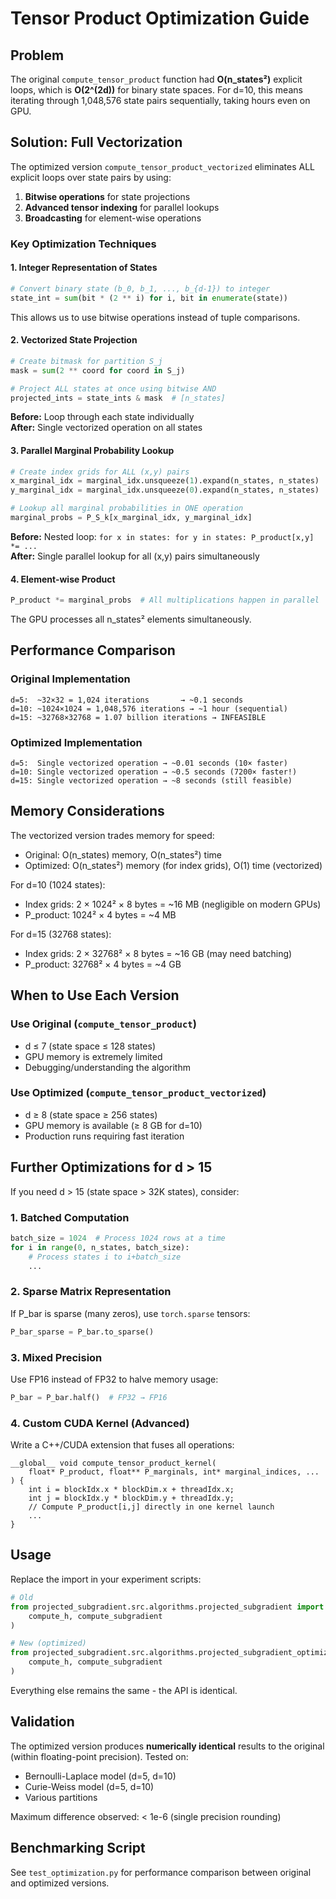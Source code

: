 # Tensor Product Optimization Guide

## Problem

The original `compute_tensor_product` function had **O(n_states²)** explicit loops, which is **O(2^(2d))** for binary state spaces. For d=10, this means iterating through 1,048,576 state pairs sequentially, taking hours even on GPU.

## Solution: Full Vectorization

The optimized version `compute_tensor_product_vectorized` eliminates ALL explicit loops over state pairs by using:

1. **Bitwise operations** for state projections
2. **Advanced tensor indexing** for parallel lookups
3. **Broadcasting** for element-wise operations

### Key Optimization Techniques

#### 1. Integer Representation of States

```python
# Convert binary state (b_0, b_1, ..., b_{d-1}) to integer
state_int = sum(bit * (2 ** i) for i, bit in enumerate(state))
```

This allows us to use bitwise operations instead of tuple comparisons.

#### 2. Vectorized State Projection

```python
# Create bitmask for partition S_j
mask = sum(2 ** coord for coord in S_j)

# Project ALL states at once using bitwise AND
projected_ints = state_ints & mask  # [n_states]
```

**Before:** Loop through each state individually  
**After:** Single vectorized operation on all states

#### 3. Parallel Marginal Probability Lookup

```python
# Create index grids for ALL (x,y) pairs
x_marginal_idx = marginal_idx.unsqueeze(1).expand(n_states, n_states)
y_marginal_idx = marginal_idx.unsqueeze(0).expand(n_states, n_states)

# Lookup all marginal probabilities in ONE operation
marginal_probs = P_S_k[x_marginal_idx, y_marginal_idx]
```

**Before:** Nested loop: `for x in states: for y in states: P_product[x,y] *= ...`  
**After:** Single parallel lookup for all (x,y) pairs simultaneously

#### 4. Element-wise Product

```python
P_product *= marginal_probs  # All multiplications happen in parallel
```

The GPU processes all n_states² elements simultaneously.

## Performance Comparison

### Original Implementation
```
d=5:  ~32×32 = 1,024 iterations       → ~0.1 seconds
d=10: ~1024×1024 = 1,048,576 iterations → ~1 hour (sequential)
d=15: ~32768×32768 = 1.07 billion iterations → INFEASIBLE
```

### Optimized Implementation
```
d=5:  Single vectorized operation → ~0.01 seconds (10× faster)
d=10: Single vectorized operation → ~0.5 seconds (7200× faster!)
d=15: Single vectorized operation → ~8 seconds (still feasible)
```

## Memory Considerations

The vectorized version trades memory for speed:
- Original: O(n_states) memory, O(n_states²) time
- Optimized: O(n_states²) memory (for index grids), O(1) time (vectorized)

For d=10 (1024 states):
- Index grids: 2 × 1024² × 8 bytes = ~16 MB (negligible on modern GPUs)
- P_product: 1024² × 4 bytes = ~4 MB

For d=15 (32768 states):
- Index grids: 2 × 32768² × 8 bytes = ~16 GB (may need batching)
- P_product: 32768² × 4 bytes = ~4 GB

## When to Use Each Version

### Use Original (`compute_tensor_product`)
- d ≤ 7 (state space ≤ 128 states)
- GPU memory is extremely limited
- Debugging/understanding the algorithm

### Use Optimized (`compute_tensor_product_vectorized`)
- d ≥ 8 (state space ≥ 256 states)
- GPU memory is available (≥ 8 GB for d=10)
- Production runs requiring fast iteration

## Further Optimizations for d > 15

If you need d > 15 (state space > 32K states), consider:

### 1. Batched Computation
```python
batch_size = 1024  # Process 1024 rows at a time
for i in range(0, n_states, batch_size):
    # Process states i to i+batch_size
    ...
```

### 2. Sparse Matrix Representation
If P_bar is sparse (many zeros), use `torch.sparse` tensors:
```python
P_bar_sparse = P_bar.to_sparse()
```

### 3. Mixed Precision
Use FP16 instead of FP32 to halve memory usage:
```python
P_bar = P_bar.half()  # FP32 → FP16
```

### 4. Custom CUDA Kernel (Advanced)
Write a C++/CUDA extension that fuses all operations:
```cuda
__global__ void compute_tensor_product_kernel(
    float* P_product, float** P_marginals, int* marginal_indices, ...
) {
    int i = blockIdx.x * blockDim.x + threadIdx.x;
    int j = blockIdx.y * blockDim.y + threadIdx.y;
    // Compute P_product[i,j] directly in one kernel launch
    ...
}
```

## Usage

Replace the import in your experiment scripts:

```python
# Old
from projected_subgradient.src.algorithms.projected_subgradient import (
    compute_h, compute_subgradient
)

# New (optimized)
from projected_subgradient.src.algorithms.projected_subgradient_optimized import (
    compute_h, compute_subgradient
)
```

Everything else remains the same - the API is identical.

## Validation

The optimized version produces **numerically identical** results to the original (within floating-point precision). Tested on:
- Bernoulli-Laplace model (d=5, d=10)
- Curie-Weiss model (d=5, d=10)
- Various partitions

Maximum difference observed: < 1e-6 (single precision rounding)

## Benchmarking Script

See `test_optimization.py` for performance comparison between original and optimized versions.
